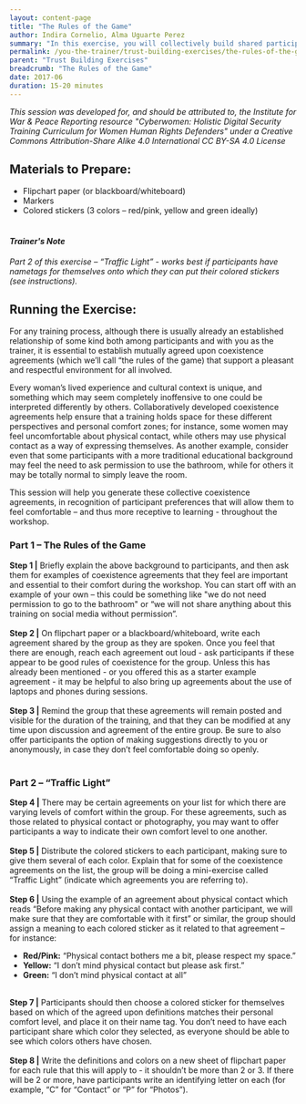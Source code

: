 ```yaml
---
layout: content-page
title: "The Rules of the Game"
author: Indira Cornelio, Alma Uguarte Perez
summary: "In this exercise, you will collectively build shared participation and co-existence agreements for your training - “the rules of the game” – together with participants."
permalink: /you-the-trainer/trust-building-exercises/the-rules-of-the-game/
parent: "Trust Building Exercises"
breadcrumb: "The Rules of the Game"
date: 2017-06
duration: 15-20 minutes
---
```


*This session was developed for, and should be attributed to, the Institute for War & Peace Reporting resource "Cyberwomen: Holistic Digital Security Training Curriculum for Women Human Rights Defenders" under a Creative Commons Attribution-Share Alike 4.0 International CC BY-SA 4.0 License*

## Materials to Prepare: 
- Flipchart paper (or blackboard/whiteboard)
- Markers
- Colored stickers (3 colors – red/pink, yellow and green ideally)
<br><br>

#### *Trainer's Note*
*Part 2 of this exercise – “Traffic Light” - works best if participants have nametags for themselves onto which they can put their colored stickers (see instructions).*

## Running the Exercise:
For any training process, although there is usually already an established relationship of some kind both among participants and with you as the trainer, it is essential to establish mutually agreed upon coexistence agreements (which we’ll call “the rules of the game) that support a pleasant and respectful environment for all involved.

Every woman’s lived experience and cultural context is unique, and something which may seem completely inoffensive to one could be interpreted differently by others. Collaboratively developed coexistence agreements help ensure that a training holds space for these different perspectives and personal comfort zones; for instance, some women may feel uncomfortable about physical contact, while others may use physical contact as a way of expressing themselves. As another example, consider even that some participants with a more traditional educational background may feel the need to ask permission to use the bathroom, while for others it may be totally normal to simply leave the room.

This session will help you generate these collective coexistence agreements, in recognition of participant preferences that will allow them to feel comfortable – and thus more receptive to learning - throughout the workshop.
 
### Part 1 – The Rules of the Game
**Step 1 |** Briefly explain the above background to participants, and then ask them for examples of coexistence agreements that they feel are important and essential to their comfort during the workshop. You can start off with an example of your own – this could be something like "we do not need permission to go to the bathroom" or “we will not share anything about this training on social media without permission”.
<br><br>
**Step 2 |** On flipchart paper or a blackboard/whiteboard, write each agreement shared by the group as they are spoken. Once you feel that there are enough, reach each agreement out loud - ask participants if these appear to be good rules of coexistence for the group. Unless this has already been mentioned - or you offered this as a starter example agreement - it may be helpful to also bring up agreements about the use of laptops and phones during sessions.
<br><br>
**Step 3 |** Remind the group that these agreements will remain posted and visible for the duration of the training, and that they can be modified at any time upon discussion and agreement of the entire group. Be sure to also offer participants the option of making suggestions directly to you or anonymously, in case they don’t feel comfortable doing so openly.
<br><br>

### Part 2 – “Traffic Light”
**Step 4 |** There may be certain agreements on your list for which there are varying levels of comfort within the group. For these agreements, such as those related to physical contact or photography, you may want to offer participants a way to indicate their own comfort level to one another.
<br><br>
**Step 5 |** Distribute the colored stickers to each participant, making sure to give them several of each color. Explain that for some of the coexistence agreements on the list, the group will be doing a mini-exercise called “Traffic Light” (indicate which agreements you are referring to).
<br><br>
**Step 6 |** Using the example of an agreement about physical contact which reads “Before making any physical contact with another participant, we will make sure that they are comfortable with it first” or similar, the group should assign a meaning to each colored sticker as it related to that agreement – for instance:
- **Red/Pink:** “Physical contact bothers me a bit, please respect my space.”
- **Yellow:** “I don’t mind physical contact but please ask first.”
- **Green:** “I don’t mind physical contact at all”
<br><br>

**Step 7 |** Participants should then choose a colored sticker for themselves based on which of the agreed upon definitions matches their personal comfort level, and place it on their name tag. You don’t need to have each participant share which color they selected, as everyone should be able to see which colors others have chosen.
<br><br>
**Step 8 |** Write the definitions and colors on a new sheet of flipchart paper for each rule that this will apply to - it shouldn’t be more than 2 or 3. If there will be 2 or more, have participants write an identifying letter on each (for example, “C” for “Contact” or “P” for “Photos”).
